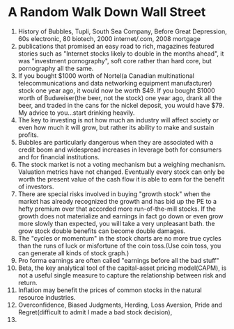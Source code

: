 # A Random Walk Down Wall Street

1. History of Bubbles, Tupli, South Sea Company, Before Great Depression, 60s electronic, 80 biotech, 2000 internet/.com, 2008 mortgage
2. publications that promised an easy road to rich, magazines featured stories such as "Internet stocks likely to double in the months ahead", it was "investment pornography", soft core rather than hard core, but pornography all the same. 
3. If you bought $1000 worth of Nortel(a Canadian multinational telecommunications and data networking equipment manufacturer) stock one year ago, it would now be worth $49. If you bought $1000 worth of Budweiser(the beer, not the stock) one year ago, drank all the beer, and traded in the cans for the nickel deposit, you would have $79. My advice to you...start drinking heavily. 
4. The key to investing is not how much an industry will affect society or even how much it will grow, but rather its ability to make and sustain profits.
5. Bubbles are particularly dangerous when they are associated with a credit boom and widespread increases in leverage both for consumers and for financial institutions. 
6. The stock market is not a voting mechanism but a weighing mechanism. Valuation metrics have not changed. Eventually every stock can only be worth the present value of the cash flow it is able to earn for the benefit of investors.
7. There are special risks involved in buying "growth stock" when the market has already recognized the growth and has bid up the PE to a hefty premium over that accorded more run-of-the-mill stocks. If the growth does not materialize and earnings in fact go down or even grow more slowly than expected, you will take a very unpleasant bath. the grow stock double benefits can become double damages. 
8. The "cycles or momentum" in the stock charts are no more true cycles than the runs of luck or misfortune of the coin toss.(Use coin toss, you can generate all kinds of stock graph.)
9. Pro forma earnings are often called "earnings before all the bad stuff"
10. Beta, the key analytical tool of the capital-asset pricing model(CAPM), is not a useful single measure to capture the relationship between risk and return.
11. Inflation may benefit the prices of common stocks in the natural resource industries. 
12. Overconfidence, Biased Judgments, Herding, Loss Aversion, Pride and Regret(difficult to admit I made a bad stock decision), 
13. 


